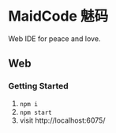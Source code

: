 # MaidCode 魅码
Web IDE for peace and love.

## Web

### Getting Started

1. `npm i`
2. `npm start`
3. visit http://localhost:6075/